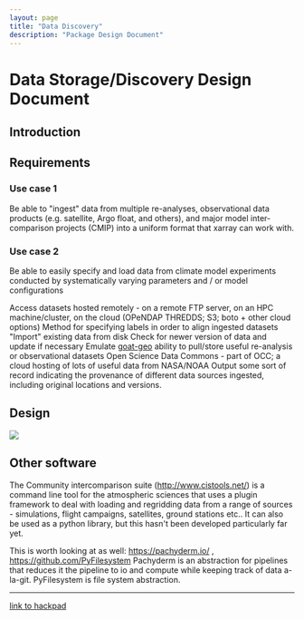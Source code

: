 ```yaml
---
layout: page
title: "Data Discovery"
description: "Package Design Document"
---
```


# Data Storage/Discovery Design Document


## Introduction


## Requirements

### Use case 1

Be able to "ingest" data from multiple re-analyses, observational data products (e.g. satellite, Argo float, and others), and major model inter-comparison projects (CMIP) into a uniform format that xarray can work with.

### Use case 2

Be able to easily specify and load data from climate model experiments conducted by systematically varying parameters and / or model configurations

Access datasets hosted remotely - on a remote FTP server, on an HPC machine/cluster, on the cloud (OPeNDAP THREDDS; S3; boto + other cloud options) 
Method for specifying labels in order to align ingested datasets
"Import" existing data from disk
Check for newer version of data and update if necessary
Emulate [goat-geo](http://www.goat-geo.org/opendap-and-cmip5/) ability to pull/store useful re-analysis or observational datasets
Open Science Data Commons - part of OCC; a cloud hosting of lots of useful data from NASA/NOAA
Output some sort of record indicating the provenance of different data sources ingested, including original locations and versions.
 
## Design


![](../data_discovery.jpg)


## Other software

The Community intercomparison suite (http://www.cistools.net/) is a command line tool for the atmospheric sciences that uses a plugin framework to deal with loading and regridding data from a range of sources - simulations, flight campaigns, satellites, ground stations etc.. It can also be used as a python library, but this hasn't been developed particularly far yet.

This is worth looking at as well: https://pachyderm.io/ , https://github.com/PyFilesystem
Pachyderm is an abstraction for pipelines that reduces it the pipeline to io and compute while keeping track of data a-la-git. PyFilesystem is file system abstraction. 


********************

[link to hackpad](https://aospy.hackpad.com/Data-StorageDiscovery-Design-Document-fM6LgfwrJ2K)
